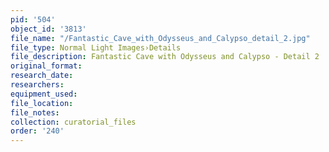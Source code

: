 ```yaml
---
pid: '504'
object_id: '3813'
file_name: "/Fantastic_Cave_with_Odysseus_and_Calypso_detail_2.jpg"
file_type: Normal Light Images›Details
file_description: Fantastic Cave with Odysseus and Calypso - Detail 2
original_format:
research_date:
researchers:
equipment_used:
file_location:
file_notes:
collection: curatorial_files
order: '240'
---
```


